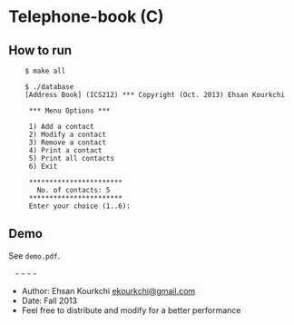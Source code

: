 # Telephone-book (C)

## How to run

        $ make all

        $ ./database
        [Address Book] (ICS212) *** Copyright (Oct. 2013) Ehsan Kourkchi

         *** Menu Options ***

         1) Add a contact
         2) Modify a contact
         3) Remove a contact
         4) Print a contact
         5) Print all contacts
         6) Exit

         ***********************
           No. of contacts: 5
         ***********************
         Enter your choice (1..6):  

## Demo
See `demo.pdf`.



   - - - -
   
 * Author: Ehsan Kourkchi <ekourkchi@gmail.com>
 * Date: Fall 2013
 * Feel free to distribute and modify for a better performance
